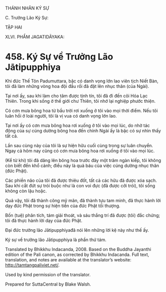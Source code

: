 THÁNH NHÂN KÝ SỰ

C. Trưởng Lão Ký Sự:

TẬP HAI

XLVI. PHẨM JAGATIDĀYAKA:

# 458\. Ký Sự về Trưởng Lão Jātipupphiya

Khi đức Thế Tôn Padumuttara, bậc có danh vọng lớn lao viên tịch Niết Bàn, tôi đã làm những vòng hoa đội đầu rồi đã đặt lên nhục thân (của Ngài).

Tại nơi ấy, sau khi làm cho tâm được tịnh tín, tôi đã đi đến cõi Hóa Lạc Thiên. Trong khi sống ở thế giới chư Thiên, tôi nhớ lại nghiệp phước thiện.

Có cơn mưa bông hoa từ bầu trời rơi xuống ở tôi vào mọi thời điểm. Nếu tôi luân hồi ở loài người, tôi là vị vua có danh vọng lớn lao.

Tại nơi ấy có cơn mưa bông hoa rơi xuống ở tôi vào mọi lúc, do nhờ tác động của sự cúng dường bông hoa đến chính Ngài ấy là bậc có sự nhìn thấy tất cả.

Lần sau cùng này của tôi là sự hiện hữu cuối cùng trong sự luân chuyển. Ngay cả hôm nay cũng có cơn mưa bông hoa rơi xuống ở tôi vào mọi lúc.

(Kể từ khi) tôi đã dâng lên bông hoa trước đây một trăm ngàn kiếp, tôi không còn biết đến khổ cảnh; điều này là quả báu của việc cúng dường nhục thân (đức Phật).

Các phiền não của tôi đã được thiêu đốt, tất cả các hữu đã được xóa sạch. Sau khi cắt đứt sự trói buộc như là con voi đực (đã được cởi trói), tôi sống không còn lậu hoặc.

Quả vậy, tôi đã thành công mỹ mãn, đã thành tựu tam minh, đã thực hành lời dạy đức Phật trong sự hiện tiền của đức Phật tối thượng.

Bốn (tuệ) phân tích, tám giải thoát, và sáu thắng trí đã được (tôi) đắc chứng; tôi đã thực hành lời dạy của đức Phật.

Đại đức trưởng lão Jātipupphiyađã nói lên những lời kệ này như thế ấy.

Ký sự về trưởng lão Jātipupphiya là phần thứ tám.

Translated by Bhikkhu Indacanda, 2008. Based on the Buddha Jayanthi edition of the Pali canon, as corrected by Bhikkhu Indacanda. Full text, translation, and notes are available at the translator’s website: http://tamtangpaliviet.net/.

Used by kind permission of the translator.

Prepared for SuttaCentral by Blake Walsh.
